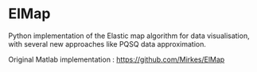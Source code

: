 # ElMap

Python implementation of the Elastic map algorithm for data visualisation, with several new approaches like PQSQ data approximation. 

Original Matlab implementation :
https://github.com/Mirkes/ElMap
